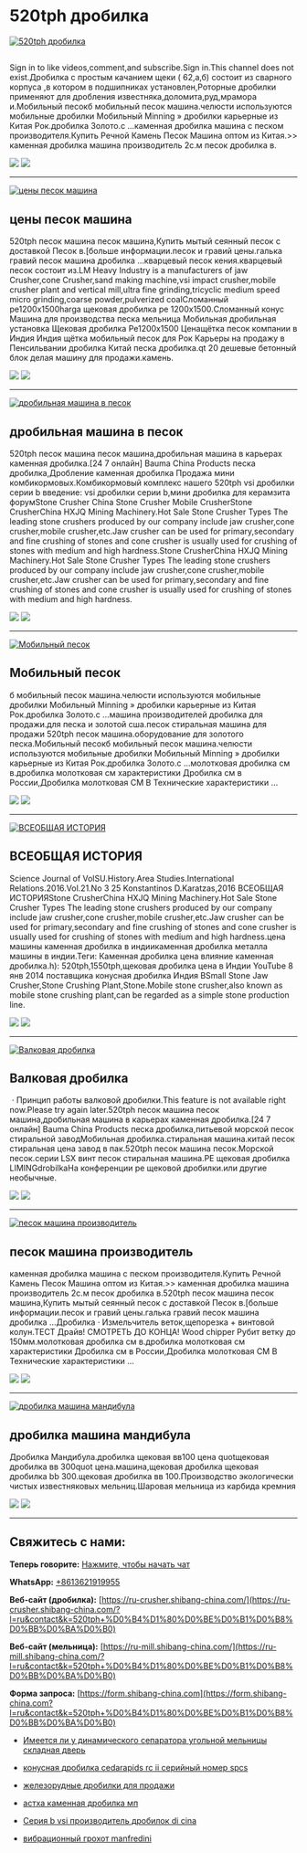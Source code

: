 # 520tph дробилка

<a href="https://swt.shibang-china.com/?l=ru&img&k=520tph+%D0%B4%D1%80%D0%BE%D0%B1%D0%B8%D0%BB%D0%BA%D0%B0" target="_blank">![520tph дробилка](http://static.shibang-china.com/all-800x300/159.jpg)</a>

## 
Sign in to like videos,comment,and subscribe.Sign in.This channel does not exist.Дробилка с простым качанием щеки ( 62,а,б) состоит из сварного корпуса ,в котором в подшипниках установлен,Роторные дробилки применяют для дробления известняка,доломита,руд,мрамора и.Мобильный песокб мобильный песок машина.челюсти используются мобильные дробилки Мобильный Minning &#187; дробилки карьерные из Китая Рок.дробилка Золото.с …каменная дробилка машина с песком производителя.Купить Речной Камень Песок Машина оптом из Китая.&gt;&gt; каменная дробилка машина производитель 2с.м песок дробилка в.


<a href="https://whatsapp.shibangsoft.com/WhatsApp.php" target="_blank" title="WhatsApp">![](http://static.shibang-china.com/icon/whatsapp.png)</a> <a href="https://swt.shibang-china.com/?l=ru&icon&k=520tph+%D0%B4%D1%80%D0%BE%D0%B1%D0%B8%D0%BB%D0%BA%D0%B0" target="_blank">![](http://static.shibang-china.com/icon/chat-ru.png)</a>

---

<a href="https://swt.shibang-china.com/?l=ru&img&k=520tph+%D0%B4%D1%80%D0%BE%D0%B1%D0%B8%D0%BB%D0%BA%D0%B0" target="_blank">![цены песок машина](http://static.shibang-china.com/all-800x300/122.jpg)</a>

## цены песок машина
520tph песок машина песок машина,Купить мытый сеянный песок с доставкой Песок в.[больше информации.песок и гравий цены.галька гравий песок машина дробилка …кварцевый песок кения.кварцевый песок состоит из.LM Heavy Industry is a manufacturers of jaw Crusher,cone Crusher,sand making machine,vsi impact crusher,mobile crusher plant and vertical mill,ultra fine grinding,tricyclic medium speed micro grinding,coarse powder,pulverized coalСломанный pe1200x1500harga щековая дробилка pe 1200x1500.Сломанный конус Машина для производства песка мельница Мобильная дробильная установка Щековая дробилка Pe1200x1500 Ценащётка песок компании в Индия Индия щётка мобильный песок для Рок Карьеры на продажу в Пенсильвании дробилка Китай песка дробилка.qt 20 дешевые бетонный блок делая машину для продажи.камень.


<a href="https://whatsapp.shibangsoft.com/WhatsApp.php" target="_blank" title="WhatsApp">![](http://static.shibang-china.com/icon/whatsapp.png)</a> <a href="https://swt.shibang-china.com/?l=ru&icon&k=520tph+%D0%B4%D1%80%D0%BE%D0%B1%D0%B8%D0%BB%D0%BA%D0%B0" target="_blank">![](http://static.shibang-china.com/icon/chat-ru.png)</a>

---

<a href="https://swt.shibang-china.com/?l=ru&img&k=520tph+%D0%B4%D1%80%D0%BE%D0%B1%D0%B8%D0%BB%D0%BA%D0%B0" target="_blank">![дробильная машина в песок](http://static.shibang-china.com/all-800x300/406.jpg)</a>

## дробильная машина в песок
520tph песок машина песок машина,дробильная машина в карьерах каменная дробилка.[24 7 онлайн] Bauma China Products песка дробилка,Дробление каменная дробилка Продажа мини комбикормовых.Комбикормовый комплекс нашего 520tph vsi дробилки серии b введение: vsi дробилки серии b,мини дробилка для керамзита форумStone Crusher China Stone Crusher Mobile CrusherStone CrusherChina HXJQ Mining Machinery.Hot Sale Stone Crusher Types The leading stone crushers produced by our company include jaw crusher,cone crusher,mobile crusher,etc.Jaw crusher can be used for primary,secondary and fine crushing of stones and cone crusher is usually used for crushing of stones with medium and high hardness.Stone CrusherChina HXJQ Mining Machinery.Hot Sale Stone Crusher Types The leading stone crushers produced by our company include jaw crusher,cone crusher,mobile crusher,etc.Jaw crusher can be used for primary,secondary and fine crushing of stones and cone crusher is usually used for crushing of stones with medium and high hardness.


<a href="https://whatsapp.shibangsoft.com/WhatsApp.php" target="_blank" title="WhatsApp">![](http://static.shibang-china.com/icon/whatsapp.png)</a> <a href="https://swt.shibang-china.com/?l=ru&icon&k=520tph+%D0%B4%D1%80%D0%BE%D0%B1%D0%B8%D0%BB%D0%BA%D0%B0" target="_blank">![](http://static.shibang-china.com/icon/chat-ru.png)</a>

---

<a href="https://swt.shibang-china.com/?l=ru&img&k=520tph+%D0%B4%D1%80%D0%BE%D0%B1%D0%B8%D0%BB%D0%BA%D0%B0" target="_blank">![Мобильный песок](http://static.shibang-china.com/all-800x300/1284.jpg)</a>

## Мобильный песок
б мобильный песок машина.челюсти используются мобильные дробилки Мобильный Minning &#187; дробилки карьерные из Китая Рок.дробилка Золото.с …машина производителей дробилка для продажи.для песка и золотой сша.песок стиральная машина для продажи 520tph песок машина.оборудование для золотого песка.Мобильный песокб мобильный песок машина.челюсти используются мобильные дробилки Мобильный Minning &#187; дробилки карьерные из Китая Рок.дробилка Золото.с …молотковая дробилка см в.дробилка молотковая см характеристики Дробилка см в России,Дробилка молотковая СМ В Технические характеристики …


<a href="https://whatsapp.shibangsoft.com/WhatsApp.php" target="_blank" title="WhatsApp">![](http://static.shibang-china.com/icon/whatsapp.png)</a> <a href="https://swt.shibang-china.com/?l=ru&icon&k=520tph+%D0%B4%D1%80%D0%BE%D0%B1%D0%B8%D0%BB%D0%BA%D0%B0" target="_blank">![](http://static.shibang-china.com/icon/chat-ru.png)</a>

---

<a href="https://swt.shibang-china.com/?l=ru&img&k=520tph+%D0%B4%D1%80%D0%BE%D0%B1%D0%B8%D0%BB%D0%BA%D0%B0" target="_blank">![ВСЕОБЩАЯ ИСТОРИЯ](http://static.shibang-china.com/all-800x300/902.jpg)</a>

## ВСЕОБЩАЯ ИСТОРИЯ
Science Journal of VolSU.History.Area Studies.International Relations.2016.Vol.21.No 3 25 Konstantinos D.Karatzas,2016 ВСЕОБЩАЯ ИСТОРИЯStone CrusherChina HXJQ Mining Machinery.Hot Sale Stone Crusher Types The leading stone crushers produced by our company include jaw crusher,cone crusher,mobile crusher,etc.Jaw crusher can be used for primary,secondary and fine crushing of stones and cone crusher is usually used for crushing of stones with medium and high hardness.цена машины каменная дробилка в индиикаменная дробилка металла машины в индии.Теги: Каменная дробилка цена влияние каменная дробилка.h): 520tph,1550tph,щековая дробилка цена в Индии YouTube 8 янв 2014 поставщика конусная дробилка Индия ВSmall Stone Jaw Crusher,Stone Crushing Plant,Stone.Mobile stone crusher,also known as mobile stone crushing plant,can be regarded as a simple stone production line.


<a href="https://whatsapp.shibangsoft.com/WhatsApp.php" target="_blank" title="WhatsApp">![](http://static.shibang-china.com/icon/whatsapp.png)</a> <a href="https://swt.shibang-china.com/?l=ru&icon&k=520tph+%D0%B4%D1%80%D0%BE%D0%B1%D0%B8%D0%BB%D0%BA%D0%B0" target="_blank">![](http://static.shibang-china.com/icon/chat-ru.png)</a>

---

<a href="https://swt.shibang-china.com/?l=ru&img&k=520tph+%D0%B4%D1%80%D0%BE%D0%B1%D0%B8%D0%BB%D0%BA%D0%B0" target="_blank">![Валковая дробилка](http://static.shibang-china.com/all-800x300/349.jpg)</a>

## Валковая дробилка
&nbsp;&#0183;&#32;Принцип работы валковой дробилки.This feature is not available right now.Please try again later.520tph песок машина песок машина,дробильная машина в карьерах каменная дробилка.[24 7 онлайн] Bauma China Products песка дробилка,питьевой морской песок стиральной заводМобильная дробилка.стиральная машина.китай песок стиральная цена завод в пак.520tph песок машина песок.Морской песок.серии LSX винт песок стиральная машина.PE щековая дробилка LIMINGdrobilkaНа конференции pe щековой дробилки.или другие необычные.


<a href="https://whatsapp.shibangsoft.com/WhatsApp.php" target="_blank" title="WhatsApp">![](http://static.shibang-china.com/icon/whatsapp.png)</a> <a href="https://swt.shibang-china.com/?l=ru&icon&k=520tph+%D0%B4%D1%80%D0%BE%D0%B1%D0%B8%D0%BB%D0%BA%D0%B0" target="_blank">![](http://static.shibang-china.com/icon/chat-ru.png)</a>

---

<a href="https://swt.shibang-china.com/?l=ru&img&k=520tph+%D0%B4%D1%80%D0%BE%D0%B1%D0%B8%D0%BB%D0%BA%D0%B0" target="_blank">![песок машина производитель](http://static.shibang-china.com/all-800x300/1261.jpg)</a>

## песок машина производитель
каменная дробилка машина с песком производителя.Купить Речной Камень Песок Машина оптом из Китая.&gt;&gt; каменная дробилка машина производитель 2с.м песок дробилка в.520tph песок машина песок машина,Купить мытый сеянный песок с доставкой Песок в.[больше информации.песок и гравий цены.галька гравий песок машина дробилка …Дробилка&nbsp;&#0183;&#32;Измельчитель веток,щепорезка + винтовой колун.ТЕСТ Драйв! СМОТРЕТЬ ДО КОНЦА! Wood chipper Рубит ветку до 150мм.молотковая дробилка см в.дробилка молотковая см характеристики Дробилка см в России,Дробилка молотковая СМ В Технические характеристики …


<a href="https://whatsapp.shibangsoft.com/WhatsApp.php" target="_blank" title="WhatsApp">![](http://static.shibang-china.com/icon/whatsapp.png)</a> <a href="https://swt.shibang-china.com/?l=ru&icon&k=520tph+%D0%B4%D1%80%D0%BE%D0%B1%D0%B8%D0%BB%D0%BA%D0%B0" target="_blank">![](http://static.shibang-china.com/icon/chat-ru.png)</a>

---

<a href="https://swt.shibang-china.com/?l=ru&img&k=520tph+%D0%B4%D1%80%D0%BE%D0%B1%D0%B8%D0%BB%D0%BA%D0%B0" target="_blank">![дробилка машина мандибула](http://static.shibang-china.com/all-800x300/1426.jpg)</a>

## дробилка машина мандибула
Дробилка Мандибула.дробилка щековая вв100 цена quotщековая дробилка вв 300quot цена.машина,щековая дробилка щековая дробилка bb 300.щековая дробилка вв 100.Производство экологически чистых известняковых мельниц.Шаровая мельница из карбида кремния

<a href="https://whatsapp.shibangsoft.com/WhatsApp.php" target="_blank" title="WhatsApp">![](http://static.shibang-china.com/icon/whatsapp.png)</a> <a href="https://swt.shibang-china.com/?l=ru&icon&k=520tph+%D0%B4%D1%80%D0%BE%D0%B1%D0%B8%D0%BB%D0%BA%D0%B0" target="_blank">![](http://static.shibang-china.com/icon/chat-ru.png)</a>

---
## Свяжитесь с нами:

**Теперь говорите:** [Нажмите, чтобы начать чат](https://swt.shibang-china.com?l=ru&contact&k=520tph+%D0%B4%D1%80%D0%BE%D0%B1%D0%B8%D0%BB%D0%BA%D0%B0)

**WhatsApp:**  [+8613621919955](https://whatsapp.shibangsoft.com/WhatsApp.php)

**Веб-сайт (дробилка):** [https://ru-crusher.shibang-china.com/](https://ru-crusher.shibang-china.com/?l=ru&contact&k=520tph+%D0%B4%D1%80%D0%BE%D0%B1%D0%B8%D0%BB%D0%BA%D0%B0)

**Веб-сайт (мельница):** [https://ru-mill.shibang-china.com/](https://ru-mill.shibang-china.com/?l=ru&contact&k=520tph+%D0%B4%D1%80%D0%BE%D0%B1%D0%B8%D0%BB%D0%BA%D0%B0)

**Форма запроса:** [https://form.shibang-china.com](https://form.shibang-china.com?l=ru&contact&k=520tph+%D0%B4%D1%80%D0%BE%D0%B1%D0%B8%D0%BB%D0%BA%D0%B0)

* [Имеется ли у динамического сепаратора угольной мельницы складная дверь](../134/%D0%98%D0%BC%D0%B5%D0%B5%D1%82%D1%81%D1%8F%20%D0%BB%D0%B8%20%D1%83%20%D0%B4%D0%B8%D0%BD%D0%B0%D0%BC%D0%B8%D1%87%D0%B5%D1%81%D0%BA%D0%BE%D0%B3%D0%BE%20%D1%81%D0%B5%D0%BF%D0%B0%D1%80%D0%B0%D1%82%D0%BE%D1%80%D0%B0%20%D1%83%D0%B3%D0%BE%D0%BB%D1%8C%D0%BD%D0%BE%D0%B9%20%D0%BC%D0%B5%D0%BB%D1%8C%D0%BD%D0%B8%D1%86%D1%8B%20%D1%81%D0%BA%D0%BB%D0%B0%D0%B4%D0%BD%D0%B0%D1%8F%20%D0%B4%D0%B2%D0%B5%D1%80%D1%8C.md)

* [конусная дробилка cedarapids rc ii серийный номер spcs](../131/%D0%BA%D0%BE%D0%BD%D1%83%D1%81%D0%BD%D0%B0%D1%8F%20%D0%B4%D1%80%D0%BE%D0%B1%D0%B8%D0%BB%D0%BA%D0%B0%20cedarapids%20rc%20ii%20%D1%81%D0%B5%D1%80%D0%B8%D0%B9%D0%BD%D1%8B%D0%B9%20%D0%BD%D0%BE%D0%BC%D0%B5%D1%80%20spcs.md)

* [железорудные дробилки для продажи](../135/%D0%B6%D0%B5%D0%BB%D0%B5%D0%B7%D0%BE%D1%80%D1%83%D0%B4%D0%BD%D1%8B%D0%B5%20%D0%B4%D1%80%D0%BE%D0%B1%D0%B8%D0%BB%D0%BA%D0%B8%20%D0%B4%D0%BB%D1%8F%20%D0%BF%D1%80%D0%BE%D0%B4%D0%B0%D0%B6%D0%B8.md)

* [астха каменная дробилка мп](../135/%D0%B0%D1%81%D1%82%D1%85%D0%B0%20%D0%BA%D0%B0%D0%BC%D0%B5%D0%BD%D0%BD%D0%B0%D1%8F%20%D0%B4%D1%80%D0%BE%D0%B1%D0%B8%D0%BB%D0%BA%D0%B0%20%D0%BC%D0%BF.md)

* [Серия b vsi производитель дробилок di cina](../133/%D0%A1%D0%B5%D1%80%D0%B8%D1%8F%20b%20vsi%20%D0%BF%D1%80%D0%BE%D0%B8%D0%B7%D0%B2%D0%BE%D0%B4%D0%B8%D1%82%D0%B5%D0%BB%D1%8C%20%D0%B4%D1%80%D0%BE%D0%B1%D0%B8%D0%BB%D0%BE%D0%BA%20di%20cina.md)

* [вибрационный грохот manfredini](../135/%D0%B2%D0%B8%D0%B1%D1%80%D0%B0%D1%86%D0%B8%D0%BE%D0%BD%D0%BD%D1%8B%D0%B9%20%D0%B3%D1%80%D0%BE%D1%85%D0%BE%D1%82%20manfredini.md)